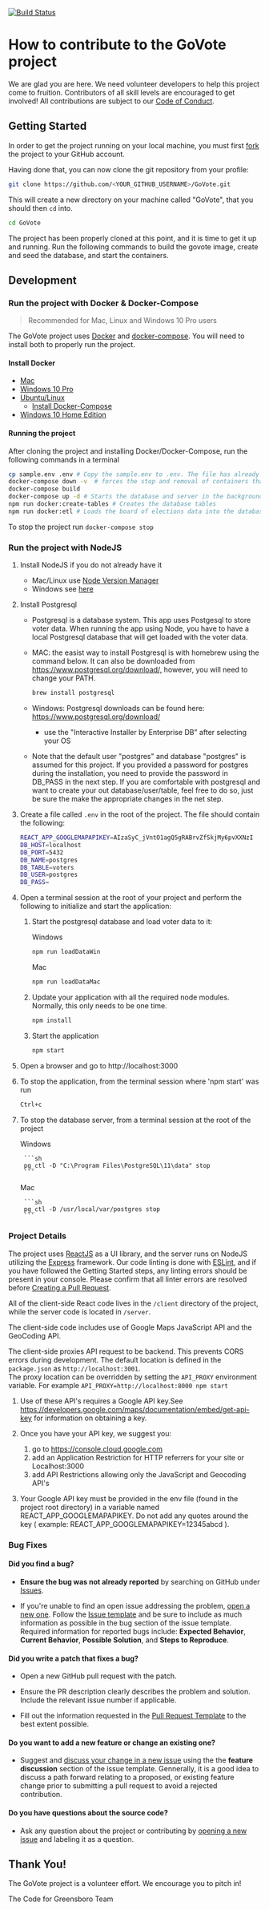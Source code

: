 [![Build Status](https://travis-ci.org/codeforgso/GoVote.svg?branch=dev)](https://travis-ci.org/codeforgso/GoVote)

# How to contribute to the GoVote project

We are glad you are here. We need volunteer developers to help this project come to fruition. Contributors of all skill levels are encouraged to get involved! All contributions are subject to our [Code of Conduct](./CODE_OF_CONDUCT.md).

## Getting Started

In order to get the project running on your local machine, you must first [fork](https://help.github.com/articles/fork-a-repo/) the project to your GitHub account.

Having done that, you can now clone the git repository from your profile:

```sh
git clone https://github.com/<YOUR_GITHUB_USERNAME>/GoVote.git
```

This will create a new directory on your machine called "GoVote", that you should then `cd` into.

```sh
cd GoVote
```

The project has been properly cloned at this point, and it is time to get it up and running. Run the following commands to build the govote image, create and seed the database, and start the containers.

## Development

### Run the project with Docker & Docker-Compose

>Recommended for Mac, Linux and Windows 10 Pro users

The GoVote project uses [Docker](https://docs.docker.com/install/) and [docker-compose](https://docs.docker.com/compose/install/). You will need to install both to properly run the project.

#### Install Docker

- [Mac](https://docs.docker.com/docker-for-mac/install/)
- [Windows 10 Pro](https://docs.docker.com/docker-for-windows/install/)
- [Ubuntu/Linux](https://docs.docker.com/install/linux/docker-ce/ubuntu/)
  - [Install Docker-Compose](https://docs.docker.com/compose/install/)
- [Windows 10 Home Edition](https://docs.docker.com/toolbox/overview/)

#### Running the project

After cloning the project and installing Docker/Docker-Compose, run the following commands in a terminal

```sh
cp sample.env .env # Copy the sample.env to .env. The file has already been filled with default values
docker-compose down -v  # forces the stop and removal of containers that may have been previously built
docker-compose build
docker-compose up -d # Starts the database and server in the background. Access the app at http://localhost:3000
npm run docker:create-tables # Creates the database tables
npm run docker:etl # Loads the board of elections data into the database
```

To stop the project run `docker-compose stop`



### Run the project with NodeJS
1. Install NodeJS if you do not already have it

    - Mac/Linux use [Node Version Manager](https://github.com/creationix/nvm)
    - Windows see [here](https://nodejs.org/en/download/)

1. Install Postgresql

    - Postgresql is a database system. This app uses Postgesql to store voter data. When running the app using Node, you have to have a local Postgresql database that will get loaded with the voter data.
    - MAC: the easist way to install Postgresql is with homebrew using the command below. It can also be downloaded from <https://www.postgresql.org/download/,> however, you will need to change your PATH.

        ```sh
        brew install postgresql
        ```

    - Windows: Postgresql downloads can be found here: https://www.postgresql.org/download/
        - use the "Interactive Installer by Enterprise DB" after selecting your OS
    - Note that the default user "postgres" and database "postgres" is assumed for this project. If you provided a password for postgres during the installation, you need to provide the password in DB_PASS in the next step. If you are comfortable with postgresql and want to create your out database/user/table, feel free to do so, just be sure the make the appropriate changes in the net step.

1. Create a file called `.env` in the root of the project. The file should contain the following:

    ```sh
    REACT_APP_GOOGLEMAPAPIKEY=AIzaSyC_jVntO1agQ5gRABrvZfSkjMy6pvXXNzI
    DB_HOST=localhost
    DB_PORT=5432
    DB_NAME=postgres
    DB_TABLE=voters
    DB_USER=postgres
    DB_PASS=
    ```

1. Open a terminal session at the root of your project and perform the following to initialize and start the application:

    1. Start the postgresql database and load voter data to it:

        Windows

        ```sh
        npm run loadDataWin
        ```

        Mac

        ```sh
        npm run loadDataMac
        ```

    1. Update your application with all the required node modules. Normally, this only needs to be one time.

        ```sh
        npm install
        ```

    1. Start the application

        ```sh
        npm start
        ```

1. Open a browser and go to http://localhost:3000

1. To stop the application, from the terminal session where 'npm start' was run

    ```sh
    Ctrl+c
    ```

1. To stop the database server, from a terminal session at the root of the project

    Windows

        ```sh
        pg_ctl -D "C:\Program Files\PostgreSQL\11\data" stop
        ```

    Mac

        ```sh
        pg_ctl -D /usr/local/var/postgres stop
        ```

### Project Details

The project uses [ReactJS](https://reactjs.org/) as a UI library, and the server runs on NodeJS utilizing the [Express](https://expressjs.com/) framework. Our code linting is done with [ESLint](https://eslint.org/), and if you have followed the Getting Started steps, any linting errors should be present in your console. Please confirm that all linter errors are resolved before [Creating a Pull Request](https://help.github.com/articles/creating-a-pull-request/).

All of the client-side React code lives in the `/client` directory of the project, while the server code is located in `/server`.

The client-side code includes use of Google Maps JavaScript API and the GeoCoding API.

The client-side proxies API request to be backend. This prevents CORS errors during development. The default location is defined in the `package.json` as `http://localhost:3001`.  
The proxy location can be overridden by setting the `API_PROXY` environment variable. For example `API_PROXY=http://localhost:8000 npm start`

1. Use of these API's requires a Google API key.See https://developers.google.com/maps/documentation/embed/get-api-key for information on obtaining a key.

1. Once you have your API key, we suggest you:
    1. go to https://console.cloud.google.com
    1. add an Application Restriction for HTTP referrers for your site or Localhost:3000
    1. add API Restrictions allowing only the JavaScript and Geocoding API's

1. Your Google API key must be provided in the env file (found in the project root directory) in a variable named REACT_APP_GOOGLEMAPAPIKEY. Do not add any quotes around the key ( example: REACT_APP_GOOGLEMAPAPIKEY=12345abcd ).

### Bug Fixes

#### **Did you find a bug?**

- **Ensure the bug was not already reported** by searching on GitHub under [Issues](https://github.com/codeforgso/GoVote/issues/new).

- If you're unable to find an open issue addressing the problem, [open a new one](https://github.com/codeforgso/GoVote/issues/new).
Follow the [Issue template](./ISSUE_TEMPLATE.md) and be sure to include as much information as possible in the bug section of the issue template. Required information for reported bugs include: **Expected Behavior**, **Current Behavior**, **Possible Solution**, and **Steps to Reproduce**.

#### **Did you write a patch that fixes a bug?**

- Open a new GitHub pull request with the patch.

- Ensure the PR description clearly describes the problem and solution. Include the relevant issue number if applicable.

- Fill out the information requested in the [Pull Request Template](./PULL_REQUEST_TEMPLATE.md) to the best extent possible.

#### **Do you want to add a new feature or change an existing one?**

- Suggest and [discuss your change in a new issue](https://github.com/codeforgso/GoVote/issues/new) using the the **feature discussion** section of the issue template. Gennerally, it is a good idea to discuss a path forward relating to a proposed, or existing feature change prior to submitting a pull request to avoid a rejected contribution.

#### **Do you have questions about the source code?**

- Ask any question about the project or contributing by [opening a new issue](https://github.com/codeforgso/GoVote/issues/new) and labeling it as a question.

## Thank You!

The GoVote project is a volunteer effort. We encourage you to pitch in!

The Code for Greensboro Team
